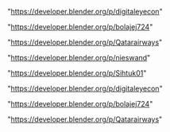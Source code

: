 "https://developer.blender.org/p/digitaleyecon"

"https://developer.blender.org/p/bolajej724"

"https://developer.blender.org/p/Qatarairways"

 
"https://developer.blender.org/p/nieswand"


"https://developer.blender.org/p/Sihtuk01"


"https://developer.blender.org/p/digitaleyecon"


"https://developer.blender.org/p/bolajej724"


"https://developer.blender.org/p/Qatarairways"


 
